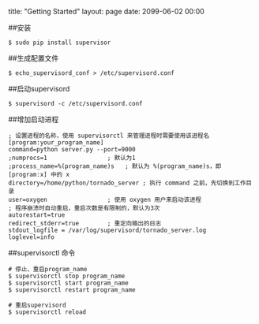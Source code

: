 title: "Getting Started"
layout: page
date: 2099-06-02 00:00

##安装
```
$ sudo pip install supervisor
```

##生成配置文件
```
$ echo_supervisord_conf > /etc/supervisord.conf
```

##启动supervisord
```
$ supervisord -c /etc/supervisord.conf
```

##增加启动进程
```
; 设置进程的名称，使用 supervisorctl 来管理进程时需要使用该进程名
[program:your_program_name] 
command=python server.py --port=9000
;numprocs=1                 ; 默认为1
;process_name=%(program_name)s   ; 默认为 %(program_name)s，即 [program:x] 中的 x
directory=/home/python/tornado_server ; 执行 command 之前，先切换到工作目录
user=oxygen                 ; 使用 oxygen 用户来启动该进程
; 程序崩溃时自动重启，重启次数是有限制的，默认为3次
autorestart=true            
redirect_stderr=true        ; 重定向输出的日志
stdout_logfile = /var/log/supervisord/tornado_server.log
loglevel=info
```

##supervisorctl 命令
```
# 停止、重启program_name
$ supervisorctl stop program_name
$ supervisorctl start program_name
$ supervisorctl restart program_name

# 重启supervisord
$ supervisorctl reload
```